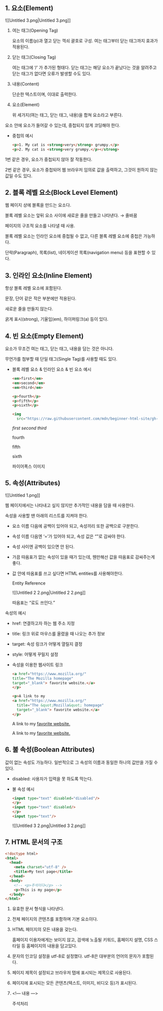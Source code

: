 ## 1. 요소(Element)

  

![[Untitled 3.png|Untitled 3.png]]

  

1. 여는 태그(Opening Tag)
    
    요소의 이름(p)과 열고 닫는 꺽쇠 괄호로 구성. 여는 태그부터 닫는 태그까지 효과가 적용된다.
    
2. 닫는 태그(Closing Tag)
    
    여는 태그에 ‘/’ 가 추가된 형태다. 닫는 태그는 해당 요소가 끝났다는 것을 알려주고 닫는 태그가 없다면 오류가 발생할 수도 있다.
    
3. 내용(Content)
    
    단순한 텍스트이며, 이대로 출력한다.
    
4. 요소(Element)
    
    위 세가지(여는 태그, 닫는 태그, 내용)을 합쳐 요소라고 부른다.
    

  

요소 안에 요소가 들어갈 수 있는데, 중첩되지 않게 코딩해야 한다.

- 중첩의 예시
    
    ```HTML
    <p>1. My cat is <strong>very</strong> grumpy.</p>
    <p>2. My cat is <strong>very grumpy.</p></strong>
    ```
    

1번 같은 경우, 요소가 중첩되지 않아 잘 작동한다.

2번 같은 경우, 요소가 중첩되어 웹 브라우저 임의로 값을 출력하고, 그것이 원하지 않는 값일 수도 있다.

  

## 2. 블록 레벨 요소(Block Level Element)

  

웹 페이지 상에 블록을 만드는 요소다.

블록 레벨 요소는 앞뒤 요소 사이에 새로운 줄을 만들고 나타낸다. → 줄바꿈

페이지의 구조적 요소를 나타낼 때 사용.

블록 레벨 요소는 인라인 요소에 중첩될 수 없고, 다른 블록 레벨 요소에 중첩은 가능하다.

단락(Paragraph), 목록(list), 네이게이션 목록(navigation menu) 등을 표현할 수 있다.

## 3. 인라인 요소(Inline Element)

  

항상 블록 레벨 요소에 포함된다.

문장, 단어 같은 작은 부분에만 적용된다.

새로운 줄을 만들지 않는다.

굵게 표시(strong), 기울임(em), 하이퍼링크(a) 등이 있다.

  

## 4. 빈 요소(Empty Element)

  

요소가 무조건 여는 태그, 닫는 태그, 내용을 담는 것은 아니다.

무언가를 첨부할 때 단일 태그(Single Tag)를 사용할 때도 있다.

  

- 블록 레벨 요소 & 인라인 요소 & 빈 요소 예시
    
    ```HTML
    <em>first</em>
    <em>second</em>
    <em>third</em>
    
    <p>fourth</p>
    <p>fifth</p>
    <p>sixth</p>
    
    <img
      src="https://raw.githubusercontent.com/mdn/beginner-html-site/gh-pages/images/firefox-icon.png" />
    ```
    
    _first second third_
    
    fourth
    
    fifth
    
    sixth
    
    파이어폭스 이미지
    

  

## 5. 속성(Attributes)

  

![[Untitled 1.png]]

  

웹 페이지에서는 나타내고 싶지 않지만 추가적인 내용을 담을 때 사용한다.

속성을 사용할 땐 아래의 리스트를 지켜야 한다.

- 요소 이름 다음에 공백이 있어야 되고, 속성끼리 또한 공백으로 구분한다.
- 속성 이름 다음엔 ‘=’가 있어야 되고, 속성 값은 “”로 감싸야 한다.
- 속성 사이엔 공백이 있으면 안 된다.
- 가끔 따옴표가 없는 속성이 있을 때가 있는데, 웬만해선 값을 따옴표로 감싸주는게 좋다.
- 값 안에 따옴표를 쓰고 싶다면 HTML entities를 사용해야한다.
    
    Entity Reference
    
    ![[Untitled 2 2.png|Untitled 2 2.png]]
    
    따옴표는 <q>로도 쓰인다.
    

속성의 예시

- href: 연결하고자 하는 웹 주소 지정
- title: 링크 위로 마우스를 올렸을 때 나오는 추가 정보
- target: 속성 링크가 어떻게 열릴지 결정
- style: 어떻게 꾸밀지 설정

  

- 속성을 이용한 웹사이트 링크
    
    ```HTML
    <a href="https://www.mozilla.org/"
    title="The Mozilla homepage"
    target="_blank"> favorite website.</a>
    </p>
    
    <p>A link to my
    <a href="https://www.mozilla.org/"
      title="The &quot;Mozilla&quot; homepage"
      target="_blank"> favorite website.</a>
    </p>
    ```
    
    A link to my [favorite website.](https://www.mozilla.org/)
    
    A link to my [favorite website.](https://www.mozilla.org/)
    

  

## 6. 불 속성(Boolean Attributes)

값이 없는 속성도 가능하다. 일반적으로 그 속성의 이름과 동일한 하나의 값만을 가질 수 있다.

- disabled: 사용자가 입력을 못 하도록 막는다.

  

- 불 속성 예시
    
    ```HTML
    <input type="text" disabled="disabled"/>
    </p>
    <input type="text" disabled/>
    </p>
    <input type="text"/>
    ```
    
    ![[Untitled 3 2.png|Untitled 3 2.png]]
    
      
    

  

## 7. HTML 문서의 구조

  

```HTML
<!doctype html>
<html>
  <head>
    <meta charset="utf-8" />
    <title>My test page</title>
  </head>
  <body>
    <!-- <p>주석이다</p> -->
    <p>This is my page</p>
  </body>
</html>
```

  

1. <!doctype html>
    
    유효한 문서 형식을 나타낸다.
    
2. <html></html>
    
    전체 페이지의 콘텐츠를 포함하며 기본 요소이다.
    
3. <head></head>
    
    HTML 페이지의 모든 내용을 갖는다.
    
    홈페이지 이용자에게는 보이지 않고, 검색에 노출될 키워드, 홈페이지 설명, CSS 스타일 등 홈페이지의 내용을 담고있다.
    
4. <meta charset=”utf-8” />
    
    문자의 인코딩 설정을 utf-8로 설정했다. utf-8은 대부분의 언어의 문자가 포함된다.
    
5. <title></title>
    
    페이지 제목이 설정되고 브라우저 탭에 표시되는 제목으로 사용된다.
    
6. <body></body>
    
    페이지에 표시되는 모든 콘텐츠(텍스트, 이미지, 비디오 등)가 표시된다.
    
7. <!— 내용 —>
    
    주석처리